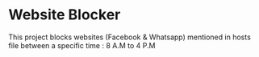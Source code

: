 # Website Blocker

This project blocks websites (Facebook & Whatsapp) mentioned in hosts file between a specific time : 8 A.M to 4 P.M